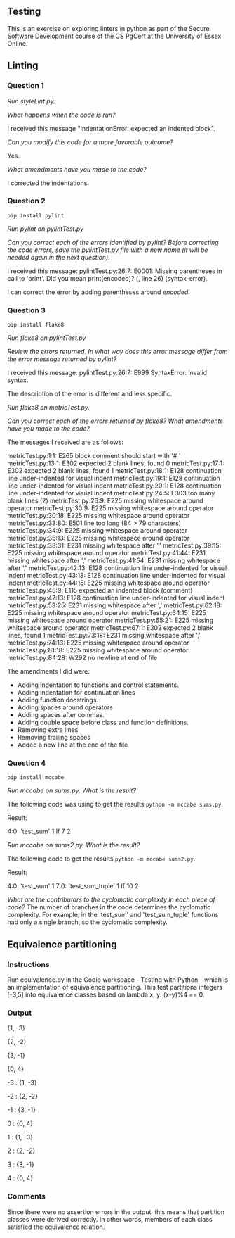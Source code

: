 ## Testing

This is an exercise on exploring linters in python as part of the Secure Software Development course of the CS PgCert at the University of Essex Online. 

## Linting

### Question 1

*Run styleLint.py.*

*What happens when the code is run?*

I received this message "IndentationError: expected an indented block".

*Can you modify this code for a more favorable outcome?*

Yes. 

*What amendments have you made to the code?*

I corrected the indentations.

### Question 2

```pip install pylint```

*Run pylint on pylintTest.py*

*Can you correct each of the errors identified by pylint? Before correcting the code errors, save the pylintTest.py file with a new name (it will be needed again in the next question).*

I received this message: pylintTest.py:26:7: E0001: Missing parentheses in call to 'print'. Did you mean print(encoded)? (<unknown>, line 26) (syntax-error).

I can correct the error by adding parentheses around *encoded*.

### Question 3
```pip install flake8```

*Run flake8 on pylintTest.py*

*Review the errors returned. In what way does this error message differ from the error message returned by pylint?*

I received this message: pylintTest.py:26:7: E999 SyntaxError: invalid syntax.

The description of the error is different and less specific.

*Run flake8 on metricTest.py.*

*Can you correct each of the errors returned by flake8? What amendments have you made to the code?*

The messages I received are as follows:

metricTest.py:1:1: E265 block comment should start with '# '
metricTest.py:13:1: E302 expected 2 blank lines, found 0
metricTest.py:17:1: E302 expected 2 blank lines, found 1
metricTest.py:18:1: E128 continuation line under-indented for visual indent
metricTest.py:19:1: E128 continuation line under-indented for visual indent
metricTest.py:20:1: E128 continuation line under-indented for visual indent
metricTest.py:24:5: E303 too many blank lines (2)
metricTest.py:26:9: E225 missing whitespace around operator
metricTest.py:30:9: E225 missing whitespace around operator
metricTest.py:30:18: E225 missing whitespace around operator
metricTest.py:33:80: E501 line too long (84 > 79 characters)
metricTest.py:34:9: E225 missing whitespace around operator
metricTest.py:35:13: E225 missing whitespace around operator
metricTest.py:38:31: E231 missing whitespace after ','
metricTest.py:39:15: E225 missing whitespace around operator
metricTest.py:41:44: E231 missing whitespace after ','
metricTest.py:41:54: E231 missing whitespace after ','
metricTest.py:42:13: E128 continuation line under-indented for visual indent
metricTest.py:43:13: E128 continuation line under-indented for visual indent
metricTest.py:44:15: E225 missing whitespace around operator
metricTest.py:45:9: E115 expected an indented block (comment)
metricTest.py:47:13: E128 continuation line under-indented for visual indent
metricTest.py:53:25: E231 missing whitespace after ','
metricTest.py:62:18: E225 missing whitespace around operator
metricTest.py:64:15: E225 missing whitespace around operator
metricTest.py:65:21: E225 missing whitespace around operator
metricTest.py:67:1: E302 expected 2 blank lines, found 1
metricTest.py:73:18: E231 missing whitespace after ','
metricTest.py:74:13: E225 missing whitespace around operator
metricTest.py:81:18: E225 missing whitespace around operator
metricTest.py:84:28: W292 no newline at end of file

The amendments I did were:
- Adding indentation to functions and control statements.
- Adding indentation for continuation lines
- Adding function docstrings.
- Adding spaces around operators
- Adding spaces after commas.
- Adding double space before class and function definitions.
- Removing extra lines
- Removing trailing spaces
- Added a new line at the end of the file

### Question 4

```pip install mccabe```

*Run mccabe on sums.py. What is the result?*

The following code was using to get the results ```python -m mccabe sums.py```.

Result:

4:0: 'test_sum' 1
If 7 2

*Run mccabe on sums2.py. What is the result?*

The following code  to get the results ```python -m mccabe sums2.py```.

Result:

4:0: 'test_sum' 1
7:0: 'test_sum_tuple' 1
If 10 2

*What are the contributors to the cyclomatic complexity in each piece of code?*
The number of branches in the code determines the cyclomatic complexity. For example, in the 'test_sum' and 'test_sum_tuple' functions had only a single branch, so the cyclomatic complexity.

## Equivalence partitioning

### Instructions

Run equivalence.py in the Codio workspace - Testing with Python - which is an implementation of equivalence partitioning. This test partitions integers [-3,5] into equivalence classes based on lambda x, y: (x-y)%4 == 0.

### Output

{1, -3}

{2, -2}

{3, -1}

{0, 4}

-3 : {1, -3}

-2 : {2, -2}

-1 : {3, -1}

0 : {0, 4}

1 : {1, -3}

2 : {2, -2}

3 : {3, -1}

4 : {0, 4}

### Comments

Since there were no assertion errors in the output, this means that partition classes were derived correctly. In other words, members of each class satisfied the equivalence relation.






